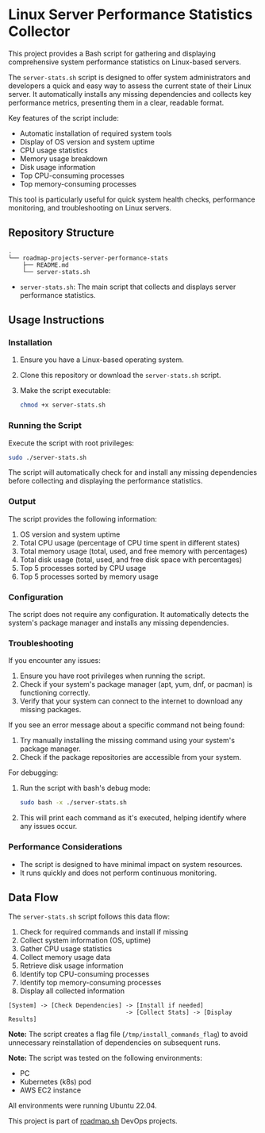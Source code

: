 # Linux Server Performance Statistics Collector

This project provides a Bash script for gathering and displaying comprehensive system performance statistics on Linux-based servers.

The `server-stats.sh` script is designed to offer system administrators and developers a quick and easy way to assess the current state of their Linux server. It automatically installs any missing dependencies and collects key performance metrics, presenting them in a clear, readable format.

Key features of the script include:

- Automatic installation of required system tools
- Display of OS version and system uptime
- CPU usage statistics
- Memory usage breakdown
- Disk usage information
- Top CPU-consuming processes
- Top memory-consuming processes

This tool is particularly useful for quick system health checks, performance monitoring, and troubleshooting on Linux servers.

## Repository Structure

```
.
└── roadmap-projects-server-performance-stats
    ├── README.md
    └── server-stats.sh
```

- `server-stats.sh`: The main script that collects and displays server performance statistics.

## Usage Instructions

### Installation

1. Ensure you have a Linux-based operating system.
2. Clone this repository or download the `server-stats.sh` script.
3. Make the script executable:

   ```bash
   chmod +x server-stats.sh
   ```

### Running the Script

Execute the script with root privileges:

```bash
sudo ./server-stats.sh
```

The script will automatically check for and install any missing dependencies before collecting and displaying the performance statistics.

### Output

The script provides the following information:

1. OS version and system uptime
2. Total CPU usage (percentage of CPU time spent in different states)
3. Total memory usage (total, used, and free memory with percentages)
4. Total disk usage (total, used, and free disk space with percentages)
5. Top 5 processes sorted by CPU usage
6. Top 5 processes sorted by memory usage

### Configuration

The script does not require any configuration. It automatically detects the system's package manager and installs any missing dependencies.

### Troubleshooting

If you encounter any issues:

1. Ensure you have root privileges when running the script.
2. Check if your system's package manager (apt, yum, dnf, or pacman) is functioning correctly.
3. Verify that your system can connect to the internet to download any missing packages.

If you see an error message about a specific command not being found:

1. Try manually installing the missing command using your system's package manager.
2. Check if the package repositories are accessible from your system.

For debugging:

1. Run the script with bash's debug mode:

   ```bash
   sudo bash -x ./server-stats.sh
   ```

2. This will print each command as it's executed, helping identify where any issues occur.

### Performance Considerations

- The script is designed to have minimal impact on system resources.
- It runs quickly and does not perform continuous monitoring.

## Data Flow

The `server-stats.sh` script follows this data flow:

1. Check for required commands and install if missing
2. Collect system information (OS, uptime)
3. Gather CPU usage statistics
4. Collect memory usage data
5. Retrieve disk usage information
6. Identify top CPU-consuming processes
7. Identify top memory-consuming processes
8. Display all collected information

```
[System] -> [Check Dependencies] -> [Install if needed]
                                 -> [Collect Stats] -> [Display Results]
```

**Note:** The script creates a flag file (`/tmp/install_commands_flag`) to avoid unnecessary reinstallation of dependencies on subsequent runs.

 **Note:** The script was tested on the following environments:

- PC
- Kubernetes (k8s) pod
- AWS EC2 instance

All environments were running Ubuntu 22.04.

This project is part of [roadmap.sh](https://roadmap.sh/projects/server-stats) DevOps projects.
